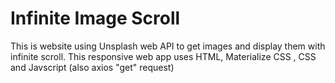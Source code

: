 # Infinite Image Scroll

This is website using Unsplash web API to get images and display them with infinite scroll.
This responsive web app uses HTML, Materialize CSS , CSS and Javscript (also axios "get" request)
